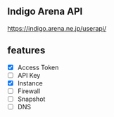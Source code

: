 ## Indigo Arena API
https://indigo.arena.ne.jp/userapi/

## features
- [x] Access Token
- [ ] API Key
- [x] Instance
- [ ] Firewall
- [ ] Snapshot
- [ ] DNS

